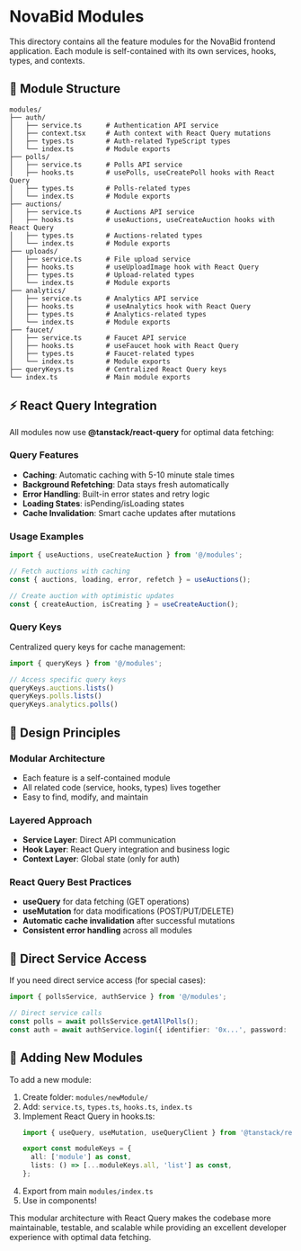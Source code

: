 # NovaBid Modules

This directory contains all the feature modules for the NovaBid frontend application. Each module is self-contained with its own services, hooks, types, and contexts.

## 📁 Module Structure

```
modules/
├── auth/
│   ├── service.ts      # Authentication API service
│   ├── context.tsx     # Auth context with React Query mutations
│   ├── types.ts        # Auth-related TypeScript types
│   └── index.ts        # Module exports
├── polls/
│   ├── service.ts      # Polls API service
│   ├── hooks.ts        # usePolls, useCreatePoll hooks with React Query
│   ├── types.ts        # Polls-related types
│   └── index.ts        # Module exports
├── auctions/
│   ├── service.ts      # Auctions API service
│   ├── hooks.ts        # useAuctions, useCreateAuction hooks with React Query
│   ├── types.ts        # Auctions-related types
│   └── index.ts        # Module exports
├── uploads/
│   ├── service.ts      # File upload service
│   ├── hooks.ts        # useUploadImage hook with React Query
│   ├── types.ts        # Upload-related types
│   └── index.ts        # Module exports
├── analytics/
│   ├── service.ts      # Analytics API service
│   ├── hooks.ts        # useAnalytics hook with React Query
│   ├── types.ts        # Analytics-related types
│   └── index.ts        # Module exports
├── faucet/
│   ├── service.ts      # Faucet API service
│   ├── hooks.ts        # useFaucet hook with React Query
│   ├── types.ts        # Faucet-related types
│   └── index.ts        # Module exports
├── queryKeys.ts        # Centralized React Query keys
└── index.ts            # Main module exports
```

## ⚡ React Query Integration

All modules now use **@tanstack/react-query** for optimal data fetching:

### **Query Features**
- **Caching**: Automatic caching with 5-10 minute stale times
- **Background Refetching**: Data stays fresh automatically
- **Error Handling**: Built-in error states and retry logic
- **Loading States**: isPending/isLoading states
- **Cache Invalidation**: Smart cache updates after mutations

### **Usage Examples**

```typescript
import { useAuctions, useCreateAuction } from '@/modules';

// Fetch auctions with caching
const { auctions, loading, error, refetch } = useAuctions();

// Create auction with optimistic updates
const { createAuction, isCreating } = useCreateAuction();
```

### **Query Keys**

Centralized query keys for cache management:

```typescript
import { queryKeys } from '@/modules';

// Access specific query keys
queryKeys.auctions.lists()
queryKeys.polls.lists()
queryKeys.analytics.polls()
```

## 🎯 Design Principles

### **Modular Architecture**
- Each feature is a self-contained module
- All related code (service, hooks, types) lives together
- Easy to find, modify, and maintain

### **Layered Approach**
- **Service Layer**: Direct API communication
- **Hook Layer**: React Query integration and business logic
- **Context Layer**: Global state (only for auth)

### **React Query Best Practices**
- **useQuery** for data fetching (GET operations)
- **useMutation** for data modifications (POST/PUT/DELETE)
- **Automatic cache invalidation** after successful mutations
- **Consistent error handling** across all modules

## 🔄 Direct Service Access

If you need direct service access (for special cases):

```typescript
import { pollsService, authService } from '@/modules';

// Direct service calls
const polls = await pollsService.getAllPolls();
const auth = await authService.login({ identifier: '0x...', password: '...' });
```

## 🚀 Adding New Modules

To add a new module:

1. Create folder: `modules/newModule/`
2. Add: `service.ts`, `types.ts`, `hooks.ts`, `index.ts`
3. Implement React Query in hooks.ts:
   ```typescript
   import { useQuery, useMutation, useQueryClient } from '@tanstack/react-query';
   
   export const moduleKeys = {
     all: ['module'] as const,
     lists: () => [...moduleKeys.all, 'list'] as const,
   };
   ```
4. Export from main `modules/index.ts`
5. Use in components!

This modular architecture with React Query makes the codebase more maintainable, testable, and scalable while providing an excellent developer experience with optimal data fetching.
